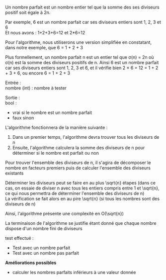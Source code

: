 Un nombre parfait est un nombre entier tel que la somme des ses diviseurs positif soit égale à 2n.

Par exemple, 6 est un nombre parfait car ses diviseurs entiers sont 1, 2, 3 et 6\
Et nous avons : 1+2+3+6=12 et 2*6=12

Pour l'algorithme, nous utiliserons une version simplifiée en constatant, dans notre exemple, que 6 = 1 + 2 + 3

Plus formellement, un nombre parfait n est un entier tel que σ(n) = 2n où σ(n) est la somme des diviseurs positifs de n. Ainsi 6 est un nombre parfait car ses diviseurs entiers sont 1, 2, 3 et 6, et il vérifie bien 2 × 6 = 12 = 1 + 2 + 3 + 6, ou encore 6 = 1 + 2 + 3

Entrée :\
nombre (int) : nombre à tester

Sortie :\
bool :
- vrai si le nombre est un nombre parfait
- faux sinon

L'algorithme fonctionnera de la manière suivante :
1. Dans un premier temps, l'algorithme devra trouver tous les diviseurs de n
2. Ensuite, l'algorithme calculera la somme des diviseurs de n pour déterminer si le nombre est parfait ou non

Pour trouver l'ensemble des diviseurs de n, il s'agira de décomposer le nombre en facteurs premiers puis de calculer l'ensemble des diviseurs existants

Déterminer les diviseurs peut se faire en au plus \sqrt{n} étapes (dans ce cas, on essaie de diviser n avec tous les entiers compris entre 1 et \sqrt{n}, ce qui nous permettra de déterminer l'ensemble des diviseurs de n)\
La vérification se fait alors en au pire \sqrt{n} (si tous les nombres sont des diviseurs de n)

Ainsi, l'algorithme présente une complexité en O(\sqrt{n})

La terminaison de l'algorithme se justifie étant donné que chaque nombre dispose d'un nombre fini de diviseurs

test effectué :
* Test avec un nombre parfait
* Test avec un nombre pas parfait

**Améliorations possibles**
- calculer les nombres parfaits inférieurs à une valeur donnée